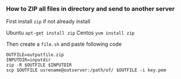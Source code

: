 ### How to ZIP all files in directory and send to another server

First install `zip` if not already install

Ubuntu `apt-get install zip`
Centos `yum install zip`

Then create a `file.sh` and paste following code

```
OUTFILE=outputfile.zip
INPUTDIR=inputdir
zip -R $OUTFILE $INPUTDIR
scp $OUTFILE usrename@outserver:/path/of/ $OUTFILE -i key.pem
```